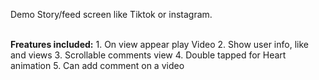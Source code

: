 Demo Story/feed screen like Tiktok or instagram.

</br>
<b>Freatures included:</b>
1. On view appear play Video
2. Show user info, like and views
3. Scrollable comments view
4. Double tapped for Heart animation
5. Can add comment on a video

